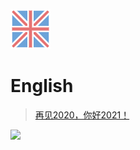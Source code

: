 ![logo](e128.png)
# English

> <a href="https://bsod-qian.github.io/eng/newyear">再见2020，你好2021！</a>

![](https://api.xygeng.cn/Bing/)